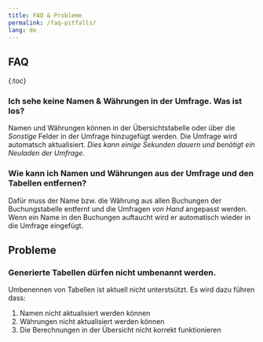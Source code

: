 ```yaml
---
title: FAQ & Probleme
permalink: /faq-pitfalls/
lang: de
---
```

## FAQ

{:toc}

### Ich sehe keine Namen & Währungen in der Umfrage. Was ist los?

Namen und Währungen können in der Übersichtstabelle oder über die *Sonstige* Felder in der Umfrage hinzugefügt werden.
Die Umfrage wird automatsch aktualisiert. *Dies kann einige Sekunden dauern und benötigt ein Neuladen der Umfrage*.

### Wie kann ich Namen und Währungen aus der Umfrage und den Tabellen entfernen?

Dafür muss der Name bzw. die Währung aus allen Buchungen der Buchungstabelle entfernt und die Umfragen *von Hand* angepasst werden.
Wenn ein Name in den Buchungen auftaucht wird er automatisch wieder in die Umfrage eingefügt.

## Probleme

### Generierte Tabellen dürfen nicht umbenannt werden.

Umbenennen von Tabellen ist aktuell nicht unterstsützt.
Es wird dazu führen dass:
1. Namen nicht aktualisiert werden können
2. Währungen nicht aktualisiert werden können
3. Die Berechnungen in der Übersicht nicht korrekt funktionieren
